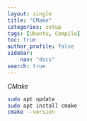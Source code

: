 ```yaml
---
layout: single
title: "CMake"
categories: setup
tags: [Ubuntu, Compile]
toc: true
author_profile: false
sidebar:
    nav: "docs"
search: true
---
```

*CMake*

```bash
sudo apt update
sudo apt install cmake
cmake --version
```
